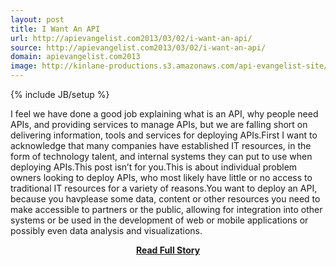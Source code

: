 ```yaml
---
layout: post
title: I Want An API
url: http://apievangelist.com2013/03/02/i-want-an-api/
source: http://apievangelist.com2013/03/02/i-want-an-api/
domain: apievangelist.com2013
image: http://kinlane-productions.s3.amazonaws.com/api-evangelist-site/blog/tag-cloud-i-want-api.png
---
```

{% include JB/setup %}<p>I feel we have done a good job explaining what is an API, why people need APIs, and providing services to manage APIs, but we are falling short on delivering information, tools and services for deploying APIs.First I want to acknowledge that many companies have established IT resources, in the form of technology talent, and internal systems they can put to use when deploying APIs.This post isn’t for you.This is about individual problem owners looking to deploy APIs, who most likely have little or no access to traditional IT resources for a variety of reasons.You want to deploy an API, because you havplease some data, content or other resources you need to make accessible to partners or the public, allowing for integration into other systems or be used in the development of web or mobile applications or possibly even data analysis and visualizations.</p>
<center><p><a href="http://apievangelist.com2013/03/02/i-want-an-api/" style='padding:25px; font-sze:18px; font-weight: bold;'>Read Full Story</a></p></center>
